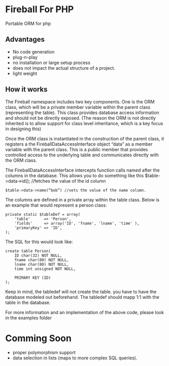 Fireball For PHP
====

Portable ORM for php

Advantages
---
 - No code generation
 - plug-n-play
 - no installation or large setup process
 - does not impact the actual structure of a project. 
 - light weight

How it works
---
The Fireball namespace includes two key components. 
One is the ORM class, which will be a private member variable within the parent class (representing the table). This class provides database access information and should not be directly exposed. (The reason the ORM is not directly inherited is to allow support for class level inheritance, which is a key focus in designing this)

Once the ORM class is instantiated in the construction of the parent class, it registers a the FireballDataAccessInterface object “data” as a member variable with the parent class. This is a public member that provides controlled access to the underlying table and communicates directly with the ORM class.

The FireballDataAccessInterface intercepts function calls named after the columns in the database. This allows you to do something like this
    $table->data->id(); //fetches the value of the id column
    
    $table->data->name(“bob”) //sets the value of the name column. 

The columns are defined in a private array within the table class. Below is an example that would represent a person class:
    
    private static $tableDef = array(
        'table'      => 'Person',
        'fields'     => array('ID', 'fname', 'lname', 'time' ),
        'primaryKey' => 'ID',
    );

The SQL for this would look like:
    
    create table Person(
        ID char(32) NOT NULL,
        fname char(80) NOT NULL,
        lname char(80) NOT NULL,
        time int unsigned NOT NULL,
        
        PRIMARY KEY (ID)
    );

Keep in mind, the tabledef will not create the table. you have to have the database modeled out beforehand. The tabledef should mapp 1:1 with the table in the database. 

For more information and an implementation of the above code, please look in the examples folder


Comming Soon
===
 - proper polymorphism support
 - data selection in lists (maps to more complex SQL queries). 

